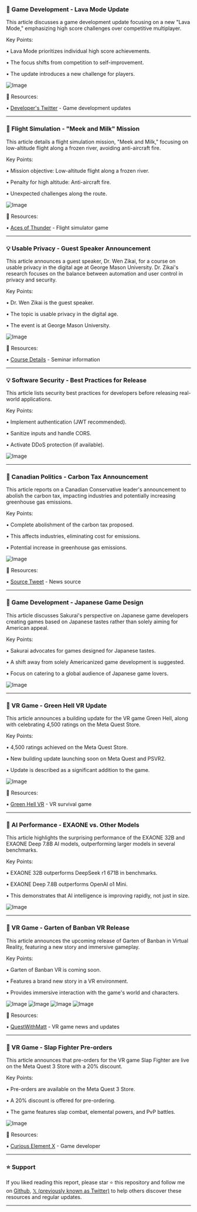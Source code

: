 ### 🤖 Game Development - Lava Mode Update

This article discusses a game development update focusing on a new "Lava Mode," emphasizing high score challenges over competitive multiplayer.


Key Points:

• Lava Mode prioritizes individual high score achievements.


• The focus shifts from competition to self-improvement.


•  The update introduces a new challenge for players.



![Image](https://pbs.twimg.com/ext_tw_video_thumb/1900385610860552193/pu/img/UG4JXiX5sTIWTOZA.jpg)

🔗 Resources:

• [Developer's Twitter](https://x.com/aollivier82) - Game development updates


---
### 🚀  Flight Simulation - "Meek and Milk" Mission

This article details a flight simulation mission, "Meek and Milk," focusing on low-altitude flight along a frozen river, avoiding anti-aircraft fire.


Key Points:

• Mission objective: Low-altitude flight along a frozen river.


• Penalty for high altitude: Anti-aircraft fire.


• Unexpected challenges along the route.



![Image](https://pbs.twimg.com/ext_tw_video_thumb/1902051068252450816/pu/img/j8HqHLO68J7zT5Hq.jpg)

🔗 Resources:

• [Aces of Thunder](https://x.com/acesofthunder) - Flight simulator game


---
### 💡  Usable Privacy - Guest Speaker Announcement

This article announces a guest speaker, Dr. Wen Zikai, for a course on usable privacy in the digital age at George Mason University.  Dr. Zikai's research focuses on the balance between automation and user control in privacy and security.


Key Points:

• Dr. Wen Zikai is the guest speaker.


• The topic is usable privacy in the digital age.


• The event is at George Mason University.



![Image](https://pbs.twimg.com/media/GmVxd8KbcAAyiIW?format=jpg&name=small)

🔗 Resources:

• [Course Details](http://csis.gmu.edu/pages/seminars.php?id=2025-03-25-seminar) - Seminar information


---
### 💡  Software Security - Best Practices for Release

This article lists security best practices for developers before releasing real-world applications.


Key Points:

• Implement authentication (JWT recommended).


• Sanitize inputs and handle CORS.


• Activate DDoS protection (if available).



![Image](https://pbs.twimg.com/media/GmUJOyQbsAAH6UW?format=jpg&name=small)

---
### 🤖  Canadian Politics - Carbon Tax Announcement

This article reports on a Canadian Conservative leader's announcement to abolish the carbon tax, impacting industries and potentially increasing greenhouse gas emissions.


Key Points:

• Complete abolishment of the carbon tax proposed.


• This affects industries, eliminating cost for emissions.


• Potential increase in greenhouse gas emissions.



![Image](https://pbs.twimg.com/amplify_video_thumb/1901818613180375040/img/ewPROQ7uhO0OHDpt.jpg)

🔗 Resources:

• [Source Tweet](https://x.com/CGalipeauTJ/status/1901819751514685566) - News source


---
### 🤖 Game Development - Japanese Game Design

This article discusses Sakurai's perspective on Japanese game developers creating games based on Japanese tastes rather than solely aiming for American appeal.


Key Points:

• Sakurai advocates for games designed for Japanese tastes.


• A shift away from solely Americanized game development is suggested.


• Focus on catering to a global audience of Japanese game lovers.



![Image](https://pbs.twimg.com/media/GmUcxFbboAAll57?format=jpg&name=small)


---
### 🚀 VR Game - Green Hell VR Update

This article announces a building update for the VR game Green Hell, along with celebrating 4,500 ratings on the Meta Quest Store.


Key Points:

• 4,500 ratings achieved on the Meta Quest Store.


• New building update launching soon on Meta Quest and PSVR2.


• Update is described as a significant addition to the game.


![Image](https://pbs.twimg.com/media/GmUelRUWsAAilgy?format=jpg&name=small)

🔗 Resources:

• [Green Hell VR](https://x.com/GreenHellVR) - VR survival game


---
### 🤖 AI Performance - EXAONE vs. Other Models

This article highlights the surprising performance of the EXAONE 32B and EXAONE Deep 7.8B AI models, outperforming larger models in several benchmarks.


Key Points:

• EXAONE 32B outperforms DeepSeek r1 671B in benchmarks.


• EXAONE Deep 7.8B outperforms OpenAI o1 Mini.


• This demonstrates that AI intelligence is improving rapidly, not just in size.



![Image](https://pbs.twimg.com/media/GmTpcsmX0AAzwJ8?format=jpg&name=small)


---
### 🚀 VR Game - Garten of Banban VR Release

This article announces the upcoming release of Garten of Banban in Virtual Reality, featuring a new story and immersive gameplay.


Key Points:

• Garten of Banban VR is coming soon.


• Features a brand new story in a VR environment.


• Provides immersive interaction with the game's world and characters.



![Image](https://pbs.twimg.com/ext_tw_video_thumb/1901961883965394945/pu/img/WOxDKZtVKOMyvez0.jpg)
![Image](https://pbs.twimg.com/media/GmUgQgFWoAA4A6Z?format=jpg&name=360x360)
![Image](https://pbs.twimg.com/media/GmUgQj8WMAADt1A?format=jpg&name=360x360)
![Image](https://pbs.twimg.com/media/GmUgQp-W8AASpgl?format=jpg&name=360x360)

🔗 Resources:

• [QuestWithMatt](https://x.com/QuestWithMatt) - VR game news and updates


---
### 🚀 VR Game - Slap Fighter Pre-orders

This article announces that pre-orders for the VR game Slap Fighter are live on the Meta Quest 3 Store with a 20% discount.


Key Points:

• Pre-orders are available on the Meta Quest 3 Store.


•  A 20% discount is offered for pre-ordering.


• The game features slap combat, elemental powers, and PvP battles.



![Image](https://pbs.twimg.com/media/GmAPQLHWYAA0QHk?format=jpg&name=small)

🔗 Resources:

• [Curious Element X](https://x.com/CuriousElementX) - Game developer


---

### ⭐️ Support

If you liked reading this report, please star ⭐️ this repository and follow me on [Github](https://github.com/Drix10), [𝕏 (previously known as Twitter)](https://x.com/DRIX_10_) to help others discover these resources and regular updates.

---